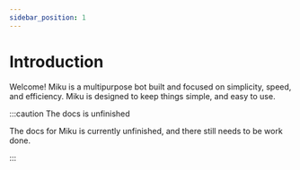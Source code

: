 ```yaml
---
sidebar_position: 1
---
```


# Introduction

Welcome! Miku is a multipurpose bot built and focused on simplicity, speed, and efficiency. Miku is designed to keep things simple, and easy to use. 

:::caution The docs is unfinished

The docs for Miku is currently unfinished, and there still needs to be work done.

:::